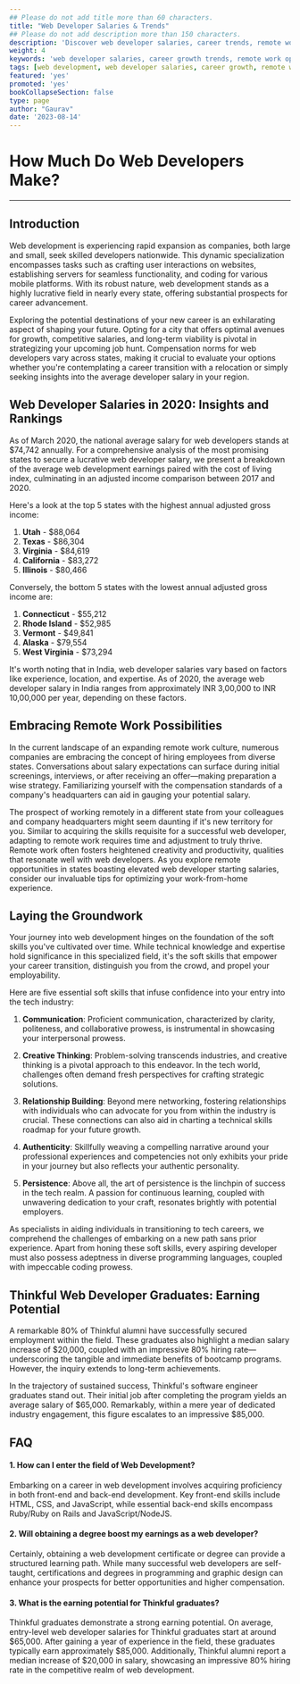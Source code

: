 ```yaml
---
## Please do not add title more than 60 characters.
title: "Web Developer Salaries & Trends"
## Please do not add description more than 150 characters.
description: 'Discover web developer salaries, career trends, remote work insights, and valuable soft skills for success. Insights from Thinkful graduates.'
weight: 4
keywords: 'web developer salaries, career growth trends, remote work opportunities, Thinkful graduates, soft skills for developers, web development industry, coding proficiency, programming languages'
tags: [web development, web developer salaries, career growth, remote work opportunities, Thinkful graduates, soft skills, programming languages, coding proficiency]
featured: 'yes'
promoted: 'yes'
bookCollapseSection: false
type: page
author: "Gaurav"
date: '2023-08-14'
---
```



# How Much Do Web Developers Make?
---
## Introduction

Web development is experiencing rapid expansion as companies, both large and small, seek skilled developers nationwide. This dynamic specialization encompasses tasks such as crafting user interactions on websites, establishing servers for seamless functionality, and coding for various mobile platforms. With its robust nature, web development stands as a highly lucrative field in nearly every state, offering substantial prospects for career advancement.

Exploring the potential destinations of your new career is an exhilarating aspect of shaping your future. Opting for a city that offers optimal avenues for growth, competitive salaries, and long-term viability is pivotal in strategizing your upcoming job hunt. Compensation norms for web developers vary across states, making it crucial to evaluate your options whether you're contemplating a career transition with a relocation or simply seeking insights into the average developer salary in your region.

## **Web Developer Salaries in 2020: Insights and Rankings**

As of March 2020, the national average salary for web developers stands at $74,742 annually. For a comprehensive analysis of the most promising states to secure a lucrative web developer salary, we present a breakdown of the average web development earnings paired with the cost of living index, culminating in an adjusted income comparison between 2017 and 2020.

Here's a look at the top 5 states with the highest annual adjusted gross income:

1. **Utah** - $88,064
2. **Texas** - $86,304
3. **Virginia** - $84,619
4. **California** - $83,272
5. **Illinois** - $80,466

Conversely, the bottom 5 states with the lowest annual adjusted gross income are:

1. **Connecticut** - $55,212
2. **Rhode Island** - $52,985
3. **Vermont** - $49,841
4. **Alaska** - $79,554
5. **West Virginia** - $73,294

It's worth noting that in India, web developer salaries vary based on factors like experience, location, and expertise. As of 2020, the average web developer salary in India ranges from approximately INR 3,00,000 to INR 10,00,000 per year, depending on these factors.

## Embracing Remote Work Possibilities

In the current landscape of an expanding remote work culture, numerous companies are embracing the concept of hiring employees from diverse states. Conversations about salary expectations can surface during initial screenings, interviews, or after receiving an offer—making preparation a wise strategy. Familiarizing yourself with the compensation standards of a company's headquarters can aid in gauging your potential salary.

The prospect of working remotely in a different state from your colleagues and company headquarters might seem daunting if it's new territory for you. Similar to acquiring the skills requisite for a successful web developer, adapting to remote work requires time and adjustment to truly thrive. Remote work often fosters heightened creativity and productivity, qualities that resonate well with web developers. As you explore remote opportunities in states boasting elevated web developer starting salaries, consider our invaluable tips for optimizing your work-from-home experience.

## Laying the Groundwork

Your journey into web development hinges on the foundation of the soft skills you've cultivated over time. While technical knowledge and expertise hold significance in this specialized field, it's the soft skills that empower your career transition, distinguish you from the crowd, and propel your employability.

Here are five essential soft skills that infuse confidence into your entry into the tech industry:

1. **Communication**: Proficient communication, characterized by clarity, politeness, and collaborative prowess, is instrumental in showcasing your interpersonal prowess.

2. **Creative Thinking**: Problem-solving transcends industries, and creative thinking is a pivotal approach to this endeavor. In the tech world, challenges often demand fresh perspectives for crafting strategic solutions.

3. **Relationship Building**: Beyond mere networking, fostering relationships with individuals who can advocate for you from within the industry is crucial. These connections can also aid in charting a technical skills roadmap for your future growth.

4. **Authenticity**: Skillfully weaving a compelling narrative around your professional experiences and competencies not only exhibits your pride in your journey but also reflects your authentic personality.

5. **Persistence**: Above all, the art of persistence is the linchpin of success in the tech realm. A passion for continuous learning, coupled with unwavering dedication to your craft, resonates brightly with potential employers.

As specialists in aiding individuals in transitioning to tech careers, we comprehend the challenges of embarking on a new path sans prior experience. Apart from honing these soft skills, every aspiring developer must also possess adeptness in diverse programming languages, coupled with impeccable coding prowess.


## Thinkful Web Developer Graduates: Earning Potential

A remarkable 80% of Thinkful alumni have successfully secured employment within the field. These graduates also highlight a median salary increase of $20,000, coupled with an impressive 80% hiring rate—underscoring the tangible and immediate benefits of bootcamp programs. However, the inquiry extends to long-term achievements. 

In the trajectory of sustained success, Thinkful's software engineer graduates stand out. Their initial job after completing the program yields an average salary of $65,000. Remarkably, within a mere year of dedicated industry engagement, this figure escalates to an impressive $85,000.


## FAQ 

#### 1. How can I enter the field of Web Development?
Embarking on a career in web development involves acquiring proficiency in both front-end and back-end development. Key front-end skills include HTML, CSS, and JavaScript, while essential back-end skills encompass Ruby/Ruby on Rails and JavaScript/NodeJS.

#### 2. Will obtaining a degree boost my earnings as a web developer?
Certainly, obtaining a web development certificate or degree can provide a structured learning path. While many successful web developers are self-taught, certifications and degrees in programming and graphic design can enhance your prospects for better opportunities and higher compensation.

#### 3. What is the earning potential for Thinkful graduates?
Thinkful graduates demonstrate a strong earning potential. On average, entry-level web developer salaries for Thinkful graduates start at around $65,000. After gaining a year of experience in the field, these graduates typically earn approximately $85,000. Additionally, Thinkful alumni report a median increase of $20,000 in salary, showcasing an impressive 80% hiring rate in the competitive realm of web development.
